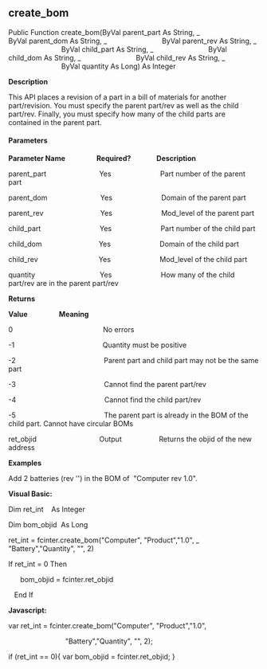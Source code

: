 create_bom
----------

Public Function create_bom(ByVal parent_part As String, _
                           ByVal parent_dom As String, _
                           ByVal parent_rev As String, _
                           ByVal child_part As String, _
                           ByVal child_dom As String, _
                           ByVal child_rev As String, _
                           ByVal quantity As Long) As Integer

**Description**

This API places a revision of a part in a bill of materials for another part/revision. You must specify the parent part/rev as well as the child part/rev. Finally, you must specify how many of the child parts are contained in the parent part.

#### Parameters
**Parameter Name**                **Required?**             **Description**

parent_part                           Yes                         Part number of the parent part

parent_dom                           Yes                         Domain of the parent part

parent_rev                             Yes                         Mod_level of the parent part

child_part                              Yes                         Part number of the child part

child_dom                             Yes                         Domain of the child part

child_rev                               Yes                         Mod_level of the child part

quantity                                 Yes                         How many of the child part/rev are in the parent part/rev

**Returns**

**Value**                **Meaning**

0                                              No errors

-1                                             Quantity must be positive

-2                                             Parent part and child part may not be the same part

-3                                             Cannot find the parent part/rev

-4                                             Cannot find the child part/rev

-5                                             The parent part is already in the BOM of the child part. Cannot have circular BOMs

ret_objid                                Output                   Returns the objid of the new address

**Examples**

 Add 2 batteries (rev '') in the BOM of  "Computer rev 1.0".

**Visual Basic:**

Dim ret_int    As Integer

Dim bom_objid  As Long

ret_int = fcinter.create_bom("Computer", "Product","1.0", _
                             "Battery","Quantity", "", 2)

 If ret_int = 0 Then

      bom_objid = fcinter.ret_objid

   End If

**Javascript:**

var ret_int = fcinter.create_bom("Computer", "Product","1.0",

                             "Battery","Quantity", "", 2);

 if (ret_int == 0){ var bom_objid = fcinter.ret_objid; }